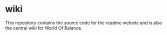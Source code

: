 # wiki
This repository contains the source code for the readme website and is also the central wiki for World Of Balance.
